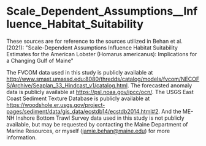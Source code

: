 # Scale_Dependent_Assumptions__Influence_Habitat_Suitability

These sources are for reference to the sources utilized in Behan et al. (2021): "Scale-Dependent Assumptions Influence Habitat Suitability Estimates for the American Lobster (Homarus americanus): Implications for a Changing Gulf of Maine"

The FVCOM data used in this study is publicly available at http://www.smast.umassd.edu:8080/thredds/catalog/models/fvcom/NECOFS/Archive/Seaplan_33_Hindcast_v1/catalog.html. The forecasted anomaly data is publicly available at https://psl.noaa.gov/ipcc/ocn/. The USGS East Coast Sediment Texture Database is publicly available at https://woodshole.er.usgs.gov/project-pages/sediment/data/gis_data/ecstdb14/ecstdb2014.html#2. And the ME-NH Inshore Bottom Trawl Survey data used in this study is not publicly available, but may be requested by contacting the Maine Department of Marine Resources, or myself (jamie.behan@maine.edu) for more information.
